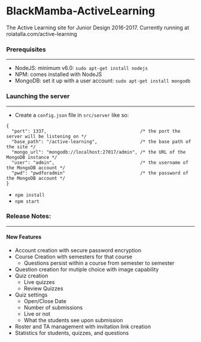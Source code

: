 # BlackMamba-ActiveLearning
The Active Learning site for Junior Design 2016-2017. Currently running at roiatalla.com/active-learning

### Prerequisites
-------------
- NodeJS: minimum v6.0: `sudo apt-get install nodejs`
- NPM: comes installed with NodeJS
- MongoDB: set it up with a user account: `sudo apt-get install mongodb`

### Launching the server
--------------------
- Create a `config.json` file in `src/server` like so:

~~~
{
  "port": 1337,                                   /* the port the server will be listening on */
  "base_path": "/active-learning",                /* the base path of the site */
  "mongo_url": "mongodb://localhost:27017/admin", /* the URL of the MongoDB instance */
  "user": "admin",                                /* the username of the MongoDB account */
  "pwd": "pwdforadmin"                            /* the password of the MongoDB account */
}
~~~

- `npm install`
- `npm start`


### Release Notes:
--------------------

#### New Features
- Account creation with secure password encryption
- Course Creation with semesters for that course
  - Questions persist within a course from semester to semester
- Question creation for mutiple choice with image capability
- Quiz creation
  - Live quizzes
  - Review Quizzes
- Quiz settings
  - Open/Close Date
  - Number of submissions
  - Live or not
  - What the students see upon submission
- Roster and TA management with invitation link creation
- Statistics for students, quizzes, and questions
